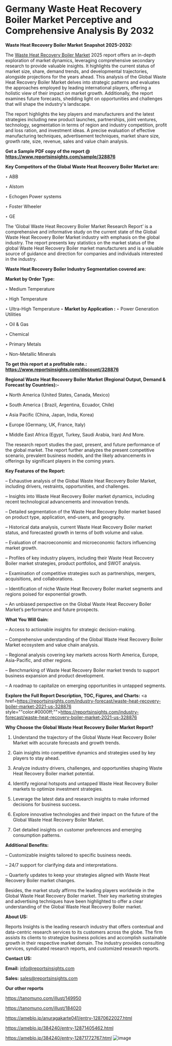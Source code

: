 # Germany Waste Heat Recovery Boiler Market Perceptive and Comprehensive Analysis By 2032

<strong>Waste Heat Recovery Boiler Market Snapshot 2025-2032:</strong>

The <a href=https://www.reportsinsights.com/sample/328876>Waste Heat Recovery Boiler Market</a> 2025 report offers an in-depth exploration of market dynamics, leveraging comprehensive secondary research to provide valuable insights. It highlights the current status of market size, share, demand trends, and developmental trajectories, alongside projections for the years ahead. This analysis of the Global Waste Heat Recovery Boiler Market delves into strategic patterns and evaluates the approaches employed by leading international players, offering a holistic view of their impact on market growth. Additionally, the report examines future forecasts, shedding light on opportunities and challenges that will shape the industry's landscape.

The report highlights the key players and manufacturers and the latest strategies including new product launches, partnerships, joint ventures, technology, segmentation in terms of region and industry competition, profit and loss ration, and investment ideas. A precise evaluation of effective manufacturing techniques, advertisement techniques, market share size, growth rate, size, revenue, sales and value chain analysis.

<strong>Get a Sample PDF copy of the report @ <a href=https://www.reportsinsights.com/sample/328876 style=color:#0000ff;>https://www.reportsinsights.com/sample/328876</a></strong>

<strong>Key Competitors of the Global Waste Heat Recovery Boiler Market are:</strong>

‣ ABB

‣ Alstom

‣ Echogen Power systems

‣ Foster Wheeler

‣ GE

The ‘Global Waste Heat Recovery Boiler Market Research Report’ is a comprehensive and informative study on the current state of the Global Waste Heat Recovery Boiler Market industry with emphasis on the global industry. The report presents key statistics on the market status of the global Waste Heat Recovery Boiler market manufacturers and is a valuable source of guidance and direction for companies and individuals interested in the industry.

<strong>Waste Heat Recovery Boiler Industry Segmentation covered are:</strong>

<strong>Market by Order Type: </strong>

‣ Medium Temperature

‣ High Temperature

‣ Ultra-High Temperature
‣ 
<strong>Market by Application :</strong>
‣ Power Generation Utilities

‣ Oil & Gas

‣ Chemical

‣ Primary Metals

‣ Non-Metallic Minerals

<strong>To get this report at a profitable rate.: <a href=https://www.reportsinsights.com/discount/328876 style=color:#0000ff;>https://www.reportsinsights.com/discount/328876</a></strong>

<strong>Regional Waste Heat Recovery Boiler Market (Regional Output, Demand &amp; Forecast by Countries):-</strong>

• North America (United States, Canada, Mexico)

• South America ( Brazil, Argentina, Ecuador, Chile)

• Asia Pacific (China, Japan, India, Korea)

• Europe (Germany, UK, France, Italy)

• Middle East Africa (Egypt, Turkey, Saudi Arabia, Iran) And More.

The research report studies the past, present, and future performance of the global market. The report further analyzes the present competitive scenario, prevalent business models, and the likely advancements in offerings by significant players in the coming years.

<strong>Key Features of the Report:</strong>

– Exhaustive analysis of the Global Waste Heat Recovery Boiler Market, including drivers, restraints, opportunities, and challenges.

– Insights into Waste Heat Recovery Boiler market dynamics, including recent technological advancements and innovation trends.

– Detailed segmentation of the Waste Heat Recovery Boiler market based on product type, application, end-users, and geography.

– Historical data analysis, current Waste Heat Recovery Boiler market status, and forecasted growth in terms of both volume and value.

– Evaluation of macroeconomic and microeconomic factors influencing market growth.

– Profiles of key industry players, including their Waste Heat Recovery Boiler market strategies, product portfolios, and SWOT analysis.

– Examination of competitive strategies such as partnerships, mergers, acquisitions, and collaborations.

– Identification of niche Waste Heat Recovery Boiler market segments and regions poised for exponential growth.

– An unbiased perspective on the Global Waste Heat Recovery Boiler Market’s performance and future prospects.

<strong>What You Will Gain:</strong>

– Access to actionable insights for strategic decision-making.

– Comprehensive understanding of the Global Waste Heat Recovery Boiler Market ecosystem and value chain analysis.

– Regional analysis covering key markets across North America, Europe, Asia-Pacific, and other regions.

– Benchmarking of Waste Heat Recovery Boiler market trends to support business expansion and product development.

– A roadmap to capitalize on emerging opportunities in untapped segments.

<strong>Explore the Full Report Description, TOC, Figures, and Charts:</strong>
<a href=https://reportsinsights.com/industry-forecast/waste-heat-recovery-boiler-market-2021-us-328876 style=""color:#0000ff;"">https://reportsinsights.com/industry-forecast/waste-heat-recovery-boiler-market-2021-us-328876</a>

<strong>Why Choose the Global Waste Heat Recovery Boiler Market Report?</strong>

1. Understand the trajectory of the Global Waste Heat Recovery Boiler Market with accurate forecasts and growth trends.

2. Gain insights into competitive dynamics and strategies used by key players to stay ahead.

3. Analyze industry drivers, challenges, and opportunities shaping Waste Heat Recovery Boiler market potential.

4. Identify regional hotspots and untapped Waste Heat Recovery Boiler markets to optimize investment strategies.

5. Leverage the latest data and research insights to make informed decisions for business success.

6. Explore innovative technologies and their impact on the future of the Global Waste Heat Recovery Boiler Market.

7. Get detailed insights on customer preferences and emerging consumption patterns.

<strong>Additional Benefits:</strong>

– Customizable insights tailored to specific business needs.

– 24/7 support for clarifying data and interpretations.

– Quarterly updates to keep your strategies aligned with Waste Heat Recovery Boiler market changes.

Besides, the market study affirms the leading players worldwide in the Global Waste Heat Recovery Boiler market. Their key marketing strategies and advertising techniques have been highlighted to offer a clear understanding of the Global Waste Heat Recovery Boiler market.

<strong><strong>About US</strong>:</strong>

Reports Insights is the leading research industry that offers contextual and data-centric research services to its customers across the globe. The firm assists its clients to strategize business policies and accomplish sustainable growth in their respective market domain. The industry provides consulting services, syndicated research reports, and customized research reports.

<strong>Contact US:</strong>

<p class=><b>Email:</b> <a href=mailto:info@reportsinsights.com>info@reportsinsights.com</a></p>
<p class=><b>Sales:</b> <a href=mailto:sales@reportsinsights.com>sales@reportsinsights.com</a></p>

<strong>Our other reports</strong>

<a href=https://tanomuno.com/illust/149950>https://tanomuno.com/illust/149950</a>

<a href=https://tanomuno.com/illust/184020>https://tanomuno.com/illust/184020</a>

<a href=https://ameblo.jp/anuragakarte041/entry-12870622027.html>https://ameblo.jp/anuragakarte041/entry-12870622027.html</a>

<a href=https://ameblo.jp/384240/entry-12871405462.html>https://ameblo.jp/384240/entry-12871405462.html</a>

<a href=https://ameblo.jp/384240/entry-12871772767.html>https://ameblo.jp/384240/entry-12871772767.html</a>
![image](https://github.com/user-attachments/assets/863f18ee-0b94-4fd6-809a-62fd9abf8ec3)
